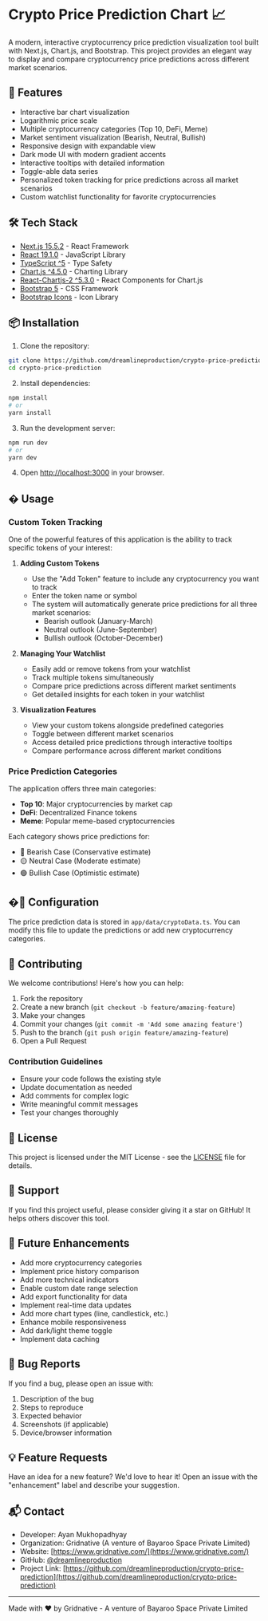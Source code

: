 # Crypto Price Prediction Chart 📈

A modern, interactive cryptocurrency price prediction visualization tool built with Next.js, Chart.js, and Bootstrap. This project provides an elegant way to display and compare cryptocurrency price predictions across different market scenarios.

## 🚀 Features

- Interactive bar chart visualization
- Logarithmic price scale
- Multiple cryptocurrency categories (Top 10, DeFi, Meme)
- Market sentiment visualization (Bearish, Neutral, Bullish)
- Responsive design with expandable view
- Dark mode UI with modern gradient accents
- Interactive tooltips with detailed information
- Toggle-able data series
- Personalized token tracking for price predictions across all market scenarios
- Custom watchlist functionality for favorite cryptocurrencies

## 🛠️ Tech Stack

- [Next.js 15.5.2](https://nextjs.org/) - React Framework
- [React 19.1.0](https://reactjs.org/) - JavaScript Library
- [TypeScript ^5](https://www.typescriptlang.org/) - Type Safety
- [Chart.js ^4.5.0](https://www.chartjs.org/) - Charting Library
- [React-Chartjs-2 ^5.3.0](https://react-chartjs-2.js.org/) - React Components for Chart.js
- [Bootstrap 5](https://getbootstrap.com/) - CSS Framework
- [Bootstrap Icons](https://icons.getbootstrap.com/) - Icon Library

## 📦 Installation

1. Clone the repository:
```bash
git clone https://github.com/dreamlineproduction/crypto-price-prediction.git
cd crypto-price-prediction
```

2. Install dependencies:
```bash
npm install
# or
yarn install
```

3. Run the development server:
```bash
npm run dev
# or
yarn dev
```

4. Open [http://localhost:3000](http://localhost:3000) in your browser.

## � Usage

### Custom Token Tracking

One of the powerful features of this application is the ability to track specific tokens of your interest:

1. **Adding Custom Tokens**
   - Use the "Add Token" feature to include any cryptocurrency you want to track
   - Enter the token name or symbol
   - The system will automatically generate price predictions for all three market scenarios:
     - Bearish outlook (January-March)
     - Neutral outlook (June-September)
     - Bullish outlook (October-December)

2. **Managing Your Watchlist**
   - Easily add or remove tokens from your watchlist
   - Track multiple tokens simultaneously
   - Compare price predictions across different market sentiments
   - Get detailed insights for each token in your watchlist

3. **Visualization Features**
   - View your custom tokens alongside predefined categories
   - Toggle between different market scenarios
   - Access detailed price predictions through interactive tooltips
   - Compare performance across different market conditions

### Price Prediction Categories

The application offers three main categories:
- **Top 10**: Major cryptocurrencies by market cap
- **DeFi**: Decentralized Finance tokens
- **Meme**: Popular meme-based cryptocurrencies

Each category shows price predictions for:
- 🔴 Bearish Case (Conservative estimate)
- 🟡 Neutral Case (Moderate estimate)
- 🟢 Bullish Case (Optimistic estimate)

## �🔧 Configuration

The price prediction data is stored in `app/data/cryptoData.ts`. You can modify this file to update the predictions or add new cryptocurrency categories.

## 🤝 Contributing

We welcome contributions! Here's how you can help:

1. Fork the repository
2. Create a new branch (`git checkout -b feature/amazing-feature`)
3. Make your changes
4. Commit your changes (`git commit -m 'Add some amazing feature'`)
5. Push to the branch (`git push origin feature/amazing-feature`)
6. Open a Pull Request

### Contribution Guidelines

- Ensure your code follows the existing style
- Update documentation as needed
- Add comments for complex logic
- Write meaningful commit messages
- Test your changes thoroughly

## 📝 License

This project is licensed under the MIT License - see the [LICENSE](LICENSE) file for details.

## 🌟 Support

If you find this project useful, please consider giving it a star on GitHub! It helps others discover this tool.

## 🔮 Future Enhancements

- Add more cryptocurrency categories
- Implement price history comparison
- Add more technical indicators
- Enable custom date range selection
- Add export functionality for data
- Implement real-time data updates
- Add more chart types (line, candlestick, etc.)
- Enhance mobile responsiveness
- Add dark/light theme toggle
- Implement data caching

## 🐛 Bug Reports

If you find a bug, please open an issue with:

1. Description of the bug
2. Steps to reproduce
3. Expected behavior
4. Screenshots (if applicable)
5. Device/browser information

## 💡 Feature Requests

Have an idea for a new feature? We'd love to hear it! Open an issue with the "enhancement" label and describe your suggestion.

## 📬 Contact

- Developer: Ayan Mukhopadhyay
- Organization: Gridnative (A venture of Bayaroo Space Private Limited)
- Website: [https://www.gridnative.com/](https://www.gridnative.com/)
- GitHub: [@dreamlineproduction](https://github.com/dreamlineproduction)
- Project Link: [https://github.com/dreamlineproduction/crypto-price-prediction](https://github.com/dreamlineproduction/crypto-price-prediction)

---

Made with ❤️ by Gridnative - A venture of Bayaroo Space Private Limited
